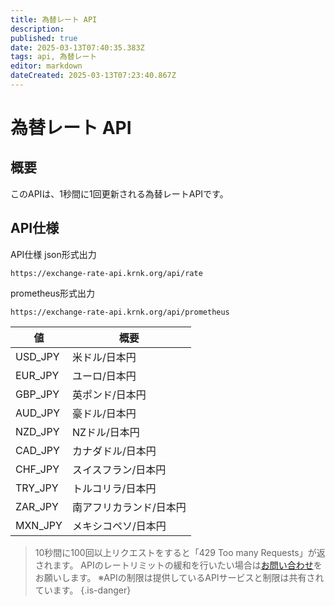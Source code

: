 ```yaml
---
title: 為替レート API
description: 
published: true
date: 2025-03-13T07:40:35.383Z
tags: api, 為替レート
editor: markdown
dateCreated: 2025-03-13T07:23:40.867Z
---
```


# 為替レート API
## 概要
このAPIは、1秒間に1回更新される為替レートAPIです。

## API仕様

API仕様
json形式出力
```
https://exchange-rate-api.krnk.org/api/rate
```
prometheus形式出力
```
https://exchange-rate-api.krnk.org/api/prometheus
```

値 | 概要 |
-- | -- |
USD_JPY | 米ドル/日本円
EUR_JPY | ユーロ/日本円
GBP_JPY | 英ポンド/日本円
AUD_JPY | 豪ドル/日本円
NZD_JPY | NZドル/日本円
CAD_JPY | カナダドル/日本円
CHF_JPY | スイスフラン/日本円
TRY_JPY | トルコリラ/日本円
ZAR_JPY | 南アフリカランド/日本円
MXN_JPY | メキシコペソ/日本円

> 10秒間に100回以上リクエストをすると「429 Too many Requests」が返されます。
APIのレートリミットの緩和を行いたい場合は[お問い合わせ](https://discord.krnk.org)をお願いします。
※APIの制限は提供しているAPIサービスと制限は共有されています。
{.is-danger}